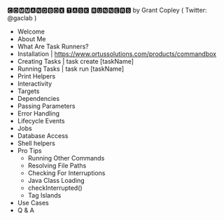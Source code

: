 
🅲🅾🅼🅼🅰🅽🅳🅱🅾🆇 🆃🅰🆂🅺 🆁🆄🅽🅽🅴🆁🆂
by Grant Copley ( Twitter: @gaclab )

- Welcome
- About Me
- What Are Task Runners?
- Installation          | https://www.ortussolutions.com/products/commandbox
- Creating Tasks        | task create [taskName]
- Running Tasks         | task run [taskName]
- Print Helpers
- Interactivity         
- Targets
- Dependencies
- Passing Parameters
- Error Handling
- Lifecycle Events
- Jobs
- Database Access
- Shell helpers
- Pro Tips
    - Running Other Commands
    - Resolving File Paths
    - Checking For Interruptions
    - Java Class Loading
    - checkInterrupted()
    - Tag Islands
- Use Cases
- Q & A




